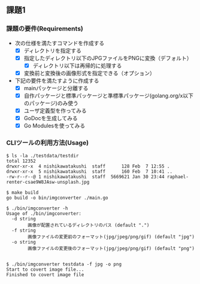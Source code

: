 ## 課題1
### 課題の要件(Requirements)
- 次の仕様を満たすコマンドを作成する
    - [X] ディレクトリを指定する
    - [X] 指定したディレクトリ以下のJPGファイルをPNGに変換（デフォルト）
        - [X] ディレクトリ以下は再帰的に処理する
    - [X] 変換前と変換後の画像形式を指定できる（オプション）

- 下記の要件を満たすように作成する
    - [X] mainパッケージと分離する
    - [X] 自作パッケージと標準パッケージと準標準パッケージ(golang.org/x以下のパッケージ)のみ使う
    - [X] ユーザ定義型を作ってみる
    - [X] GoDocを生成してみる
    - [X] Go Modulesを使ってみる

### CLIツールの利用方法(Usage)
```
$ ls -la ./testdata/testdir
total 12352
drwxr-xr-x  4 nishikawatakushi  staff      128 Feb  7 12:55 .
drwxr-xr-x  5 nishikawatakushi  staff      160 Feb  7 10:41 ..
-rw-r--r--@ 1 nishikawatakushi  staff  5669621 Jan 30 23:44 raphael-renter-csae9W8JAsw-unsplash.jpg

$ make build
go build -o bin/imgconverter ./main.go

$ ./bin/imgconverter -h                                              
Usage of ./bin/imgconverter:
  -d string
        画像が配置されているディレクトリのパス (default ".")
  -f string
        画像ファイルの変更前のフォーマット(jpg/jpeg/png/gif) (default "jpg")
  -o string
        画像ファイルの変更後のフォーマット(jpg/jpeg/png/gif) (default "png")


$ ./bin/imgconverter testdata -f jpg -o png
Start to covert image file...
Finished to covert image file
```
